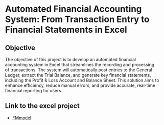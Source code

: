 # Automated Financial Accounting System: From Transaction Entry to Financial Statements in Excel
## Objective
The objective of this project is to develop an automated financial accounting system in Excel that streamlines the recording and processing of transactions. The system will automatically post entries to the General Ledger, extract the Trial Balance, and generate key financial statements, including the Profit & Loss Account and Balance Sheet. This solution aims to enhance efficiency, reduce manual errors, and provide accurate, real-time financial reporting for users.
## Link to the excel project
- <a href="https://github.com/Gideon-Mensah/fmexcelaccount/blob/main/Financial%20Account%20Modeling%20github.xlsm">FMmodel</a>
